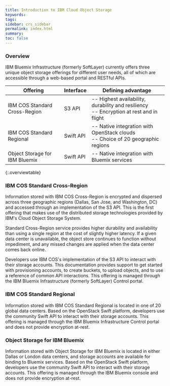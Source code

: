 ```yaml
---
title: Introduction to IBM Cloud Object Storage
keywords: 
tags:
sidebar: crs_sidebar
permalink: index.html
summary: 
toc: false
---
```


### Overview 

IBM Bluemix Infrastructure (formerly SoftLayer) currently offers three unique object storage offerings for different user needs, all of which are accessible through a web-based portal and RESTful APIs.

| Offering | Interface | Defining advantage |
|-- |-- |-- |
| IBM COS Standard Cross-Region | S3 API | -- Highest availability, durability and resiliency<br> -- Encryption at rest and in flight|
| IBM COS Standard Regional | Swift API | -- Native integration with OpenStack clouds <br> -- Choice of 20 geographic regions|
| Object Storage for IBM Bluemix | Swift API | -- Native integration with Bluemix services |
{:.overviewtable}

### IBM COS Standard Cross-Region

Information stored with IBM COS Cross-Region is encrypted and dispersed across three geographic regions (Dallas, San Jose, and Washington, DC) and accessed through an implementation of the S3 API. This is the first offering that makes use of the distributed storage technologies provided by IBM's Cloud Object Storage System.

Standard Cross-Region service provides higher durability and availability than using a single region at the cost of slightly higher latency.  If a given data center is unavailable, the object store continues to function without impediment, and any missed changes are applied when the data center comes back online.

Developers use IBM COS's implementation of the S3 API to interact with their storage accounts. This documentation provides support to get started with provisioning accounts, to create buckets, to upload objects, and to use a reference of common API interactions. This offering is managed through the IBM Bluemix Infrastructure (formerly SoftLayer) Control portal.

### IBM COS Standard Regional

Information stored with IBM COS Standard Regional is located in one of 20 global data centers. Based on the OpenStack Swift platform, developers use the community Swift API to interact with their storage accounts. This offering is managed through the IBM Bluemix Infrastructure Control portal and does not provide encryption at-rest.

### Object Storage for IBM Bluemix

Information stored with Object Storage for IBM Bluemix is located in either Dallas or London data centers, and storage accounts are available for binding to Bluemix services. Based on the OpenStack Swift platform, developers use the community Swift API to interact with their storage accounts. This offering is managed through the IBM Bluemix console and does not provide encryption at-rest.